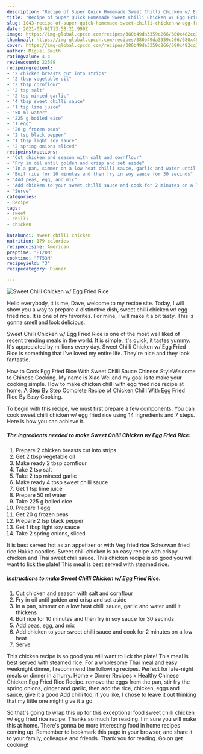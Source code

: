 ```yaml
---
description: "Recipe of Super Quick Homemade Sweet Chilli Chicken w/ Egg Fried Rice"
title: "Recipe of Super Quick Homemade Sweet Chilli Chicken w/ Egg Fried Rice"
slug: 1043-recipe-of-super-quick-homemade-sweet-chilli-chicken-w-egg-fried-rice
date: 2021-05-01T13:58:21.999Z
image: https://img-global.cpcdn.com/recipes/380b49da3359c266/680x482cq70/sweet-chilli-chicken-w-egg-fried-rice-recipe-main-photo.jpg
thumbnail: https://img-global.cpcdn.com/recipes/380b49da3359c266/680x482cq70/sweet-chilli-chicken-w-egg-fried-rice-recipe-main-photo.jpg
cover: https://img-global.cpcdn.com/recipes/380b49da3359c266/680x482cq70/sweet-chilli-chicken-w-egg-fried-rice-recipe-main-photo.jpg
author: Miguel Smith
ratingvalue: 4.4
reviewcount: 22589
recipeingredient:
- "2 chicken breasts cut into strips"
- "2 tbsp vegetable oil"
- "2 tbsp cornflour"
- "2 tsp salt"
- "2 tsp minced garlic"
- "4 tbsp sweet chilli sauce"
- "1 tsp lime juice"
- "50 ml water"
- "225 g boiled eice"
- "1 egg"
- "20 g frozen peas"
- "2 tsp black pepper"
- "1 tbsp light soy sauce"
- "2 spring onions sliced"
recipeinstructions:
- "Cut chicken and season with salt and cornflour"
- "Fry in oil until golden and crisp and set aside"
- "In a pan, simmer on a low heat chilli sauce, garlic and water until it thickens"
- "Boil rice for 10 minutes and then fry in soy sauce for 30 secinds"
- "Add peas, egg, and mix"
- "Add chicken to your sweet chilli sauce and cook for 2 minutes on a low heat"
- "Serve"
categories:
- Recipe
tags:
- sweet
- chilli
- chicken

katakunci: sweet chilli chicken 
nutrition: 179 calories
recipecuisine: American
preptime: "PT20M"
cooktime: "PT53M"
recipeyield: "3"
recipecategory: Dinner

---
```



![Sweet Chilli Chicken w/ Egg Fried Rice](https://img-global.cpcdn.com/recipes/380b49da3359c266/680x482cq70/sweet-chilli-chicken-w-egg-fried-rice-recipe-main-photo.jpg)

Hello everybody, it is me, Dave, welcome to my recipe site. Today, I will show you a way to prepare a distinctive dish, sweet chilli chicken w/ egg fried rice. It is one of my favorites. For mine, I will make it a bit tasty. This is gonna smell and look delicious.

Sweet Chilli Chicken w/ Egg Fried Rice is one of the most well liked of recent trending meals in the world. It is simple, it's quick, it tastes yummy. It's appreciated by millions every day. Sweet Chilli Chicken w/ Egg Fried Rice is something that I've loved my entire life. They're nice and they look fantastic.

How to Cook Egg Fried Rice With Sweet Chilli Sauce Chinese StyleWelcome to Chinese Cooking. My name is Xiao Wei and my goal is to make your cooking simple. How to make chicken chilli with egg fried rice recipe at home. A Step By Step Complete Recipe of Chicken Chilli With Egg Fried Rice By Easy Cooking.


To begin with this recipe, we must first prepare a few components. You can cook sweet chilli chicken w/ egg fried rice using 14 ingredients and 7 steps. Here is how you can achieve it.

<!--inarticleads1-->

##### The ingredients needed to make Sweet Chilli Chicken w/ Egg Fried Rice:

1. Prepare 2 chicken breasts cut into strips
1. Get 2 tbsp vegetable oil
1. Make ready 2 tbsp cornflour
1. Take 2 tsp salt
1. Take 2 tsp minced garlic
1. Make ready 4 tbsp sweet chilli sauce
1. Get 1 tsp lime juice
1. Prepare 50 ml water
1. Take 225 g boiled eice
1. Prepare 1 egg
1. Get 20 g frozen peas
1. Prepare 2 tsp black pepper
1. Get 1 tbsp light soy sauce
1. Take 2 spring onions, sliced


It is best served hot as an appetizer or with Veg fried rice Schezwan fried rice Hakka noodles. Sweet chili chicken is an easy recipe with crispy chicken and Thai sweet chili sauce. This chicken recipe is so good you will want to lick the plate! This meal is best served with steamed rice. 

<!--inarticleads2-->

##### Instructions to make Sweet Chilli Chicken w/ Egg Fried Rice:

1. Cut chicken and season with salt and cornflour
1. Fry in oil until golden and crisp and set aside
1. In a pan, simmer on a low heat chilli sauce, garlic and water until it thickens
1. Boil rice for 10 minutes and then fry in soy sauce for 30 secinds
1. Add peas, egg, and mix
1. Add chicken to your sweet chilli sauce and cook for 2 minutes on a low heat
1. Serve


This chicken recipe is so good you will want to lick the plate! This meal is best served with steamed rice. For a wholesome Thai meal and easy weeknight dinner, I recommend the following recipes. Perfect for late-night meals or dinner in a hurry. Home » Dinner Recipes » Healthy Chinese Chicken Egg Fried Rice Recipe. remove the eggs from the pan, stir fry the spring onions, ginger and garlic, then add the rice, chicken, eggs and sauce, give it a good Add chilli too, if you like, I chose to leave it out thinking that my little one might give it a go. 

So that's going to wrap this up for this exceptional food sweet chilli chicken w/ egg fried rice recipe. Thanks so much for reading. I'm sure you will make this at home. There's gonna be more interesting food in home recipes coming up. Remember to bookmark this page in your browser, and share it to your family, colleague and friends. Thank you for reading. Go on get cooking!
